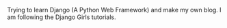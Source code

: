 Trying to learn Django (A Python Web Framework) and make my own blog. I am following the Django Girls tutorials.
